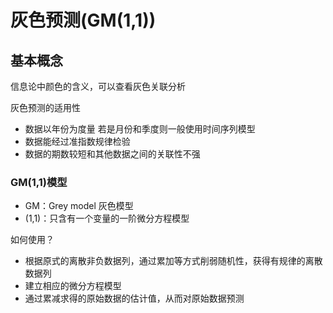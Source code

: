 # 灰色预测(GM(1,1))

## 基本概念

信息论中颜色的含义，可以查看灰色关联分析

灰色预测的适用性
+ 数据以年份为度量 若是月份和季度则一般使用时间序列模型
+ 数据能经过准指数规律检验
+ 数据的期数较短和其他数据之间的关联性不强

### GM(1,1)模型
+ GM：Grey model 灰色模型
+ (1,1)：只含有一个变量的一阶微分方程模型


如何使用？
+ 根据原式的离散非负数据列，通过累加等方式削弱随机性，获得有规律的离散数据列
+ 建立相应的微分方程模型
+ 通过累减求得的原始数据的估计值，从而对原始数据预测











































